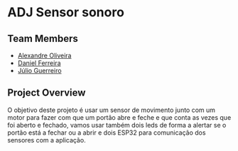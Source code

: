 # ADJ Sensor sonoro
 
## Team Members
- [Alexandre Oliveira](https://github.com/alexandreloliveira77)
- [Daniel Ferreira](https://github.com/cfrsantos7)
- [Júlio Guerreiro](https://github.com/julioguerreiro)
 
 
## Project Overview
O objetivo deste projeto é usar um sensor de movimento junto com um motor para fazer com que um portão abre e feche e que conta as vezes que foi aberto e fechado, vamos usar também dois leds de forma a alertar se o portão está a fechar ou a abrir e dois ESP32 para comunicação dos sensores com a aplicação.
 
 

